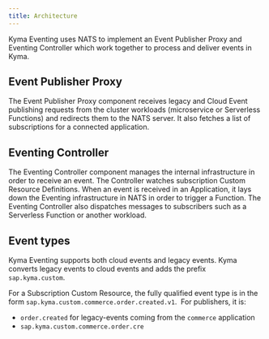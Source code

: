 ```yaml
---
title: Architecture
---
```


Kyma Eventing uses NATS to implement an Event Publisher Proxy and Eventing Controller which work together to process and deliver events in Kyma.

## Event Publisher Proxy

The Event Publisher Proxy component receives legacy and Cloud Event publishing requests from the cluster workloads (microservice or Serverless Functions) and redirects them to the NATS server. It also fetches a list of subscriptions for a connected application.

## Eventing Controller

The Eventing Controller component manages the internal infrastructure in order to receive an event. The Controller watches subscription Custom Resource Definitions. When an event is received in an Application, it lays down the Eventing infrastructure in NATS in order to trigger a Function. The Eventing Controller also dispatches messages to subscribers such as a Serverless Function or another workload.

## Event types

Kyma Eventing supports both cloud events and legacy events. Kyma converts legacy events to cloud events and adds the prefix `sap.kyma.custom`.

For a Subscription Custom Resource, the fully qualified event type is in the form `sap.kyma.custom.commerce.order.created.v1`.
​
For publishers, it is:
- `order.created` for legacy-events coming from the `commerce` application
- `sap.kyma.custom.commerce.order.cre`
